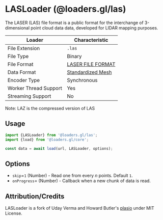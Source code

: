 # LASLoader (@loaders.gl/las)

The LASER (LAS) file format is a public format for the interchange of 3-dimensional point cloud data data, developed for LIDAR mapping purposes.

| Loader                | Characteristic                                                                                                           |
| --------------------- | ------------------------------------------------------------------------------------------------------------------------ |
| File Extension        | `.las`                                                                                                                   | `.laz` |
| File Type             | Binary                                                                                                                   |
| File Format           | [LASER FILE FORMAT](https://www.asprs.org/divisions-committees/lidar-division/laser-las-file-format-exchange-activities) |
| Data Format           | [Standardized Mesh](docs/api-reference/mesh-loaders/category-mesh.md)                                                    |
| Encoder Type          | Synchronous                                                                                                              |
| Worker Thread Support | Yes                                                                                                                      |
| Streaming Support     | No                                                                                                                       |

Note: LAZ is the compressed version of LAS

## Usage

```js
import {LASLoader} from '@loaders.gl/las';
import {load} from '@loaders.gl/core';

const data = await load(url, LASLoader, options);
```

## Options

- `skip`=`1` (Number) - Read one from every _n_ points. Default `1`.
- `onProgress`= (Number) - Callback when a new chunk of data is read.

## Attribution/Credits

LASLoader is a fork of Uday Verma and Howard Butler's [plasio](https://github.com/verma/plasio/) under MIT License.
